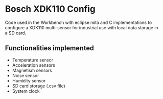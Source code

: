 # Bosch XDK110 Config

Code used in the Workbench with eclipse.mita and C implementations to configure a XDK110 multi-sensor for industrial use with local data storage in a SD card.

## Functionalities implemented

- Temperature sensor
- Acceleration sensors
- Magnetism sensors
- Noise sensor
- Humidity sensor
- SD card storage (.csv file)
- System clock
